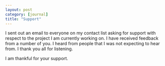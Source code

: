```yaml
---
layout: post
category: [journal]
title: "Support"
---
```


I sent out an email to everyone on my contact list asking for support with respect to the project I am currently working on. I have received feedback from a number of you. I heard from people that I was not expecting to hear from. I thank you all for listening.

I am thankful for your support.